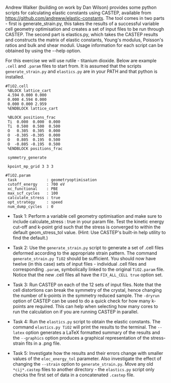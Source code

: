 

Andrew Walker (building on work by Dan Wilson) provides some python scripts for calculating elastic constants using CASTEP, available from https://github.com/andreww/elastic-constants. The tool comes in two parts - first is generate_strain.py, this takes the results of a successful variable cell geometry optimisation and creates a set of input files to be run through CASTEP. The second part is elastics.py, which takes the CASTEP results and constructs the matrix of elastic constants, Young's modulus, Poisson's ratios and bulk and shear moduli. Usage information for each script can be obtained by using the --help option.


For this exercise we will use rutile - titanium dioxide. Below are example `.cell` and `.param` files to start from. It is assumed that the scripts `generate_strain.py` and `elastics.py` are in your PATH and that python is installed.

```
#TiO2.cell
 %BLOCK lattice_cart
 4.594 0.000 0.000
 0.000 4.594 0.000
 0.000 0.000 2.959
 %ENDBLOCK lattice_cart

 %BLOCK positions_frac
 Ti  0.000  0.000  0.000
 Ti  0.500  0.500  0.500
 O   0.305  0.305  0.000
 O  -0.305 -0.305  0.000
 O   0.805  0.195  0.500
 O  -0.805 -0.195  0.500
 %ENDBLOCK positions_frac

 symmetry_generate

 kpoint_mp_grid 3 3 3
```

```
#TiO2.param
 task             : geometryoptimisation
 cutoff_energy    : 700 eV
 xc_functional    : PBE
 max_scf_cycles   : 100
 calculate_stress : true
 opt_strategy     : speed
 num_dump_cycles  : 0
```



* Task 1: Perform a variable cell geometry optimisation and make sure to include calculate_stress : true in your param file. Test the kinetic energy cut-off and k-point grid such that the stress is converged to within the default geom_stress_tol value. (Hint: Use CASTEP's built-in help utility to find the default.)

* Task 2: Use the `generate_strain.py` script to generate a set of .cell files deformed according to the appropriate strain pattern. The command `generate_strain.py TiO2` should be sufficient.
You should now have twelve (in this case) sets of input files - individual .cell files and corresponding `.param`, symbolically linked to the original `TiO2.param` file. Notice that the new .cell files all have the `FIX_ALL_CELL true` option set.

* Task 3: Run CASTEP on each of the 12 sets of input files. Note that the cell distortions can break the symmetry of the crystal, hence changing the number of k-points in the symmetry reduced sample. The `-dryrun` option of CASTEP can be used to do a quick check for how many k-points are required. This can help when selecting how many cores to run the calculation on if you are running CASTEP in parallel.

* Task 4: Run the `elastics.py` script to obtain the elastic constants. The command `elastics.py TiO2` will print the results to the terminal. The `--latex` option generates a LaTeX formatted summary of the results and the `--graphics` option produces a graphical representation of the stress-strain fits in a .png file.

* Task 5: Investigate how the results and their errors change with smaller values of the `elec_energy_tol` parameter. Also investigate the effect of changing the `--strain` option to `generate_strain.py`. Move any old `*cij*.castep` files to another directory - the `elastics.py` script only checks the first set of data in a concatenated `.castep` file.
